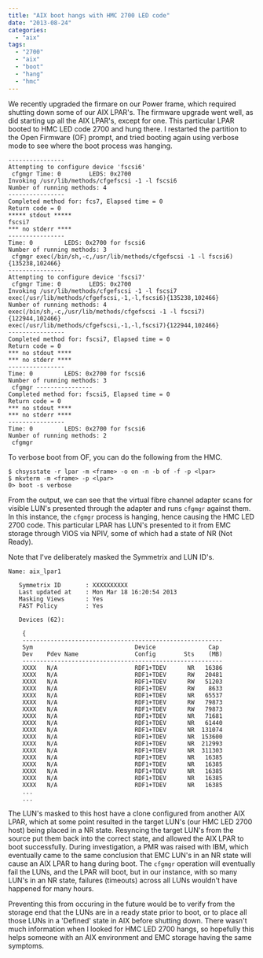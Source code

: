 ```yaml
---
title: "AIX boot hangs with HMC 2700 LED code"
date: "2013-08-24"
categories: 
  - "aix"
tags: 
  - "2700"
  - "aix"
  - "boot"
  - "hang"
  - "hmc"
---
```


We recently upgraded the firmare on our Power frame, which required shutting down some of our AIX LPAR's. The firmware upgrade went well, as did starting up all the AIX LPAR's, except for one. This particular LPAR booted to HMC LED code 2700 and hung there. I restarted the partition to the Open Firmware (OF) prompt, and tried booting again using verbose mode to see where the boot process was hanging.

```terminal
----------------
Attempting to configure device 'fscsi6'
 cfgmgr Time: 0        LEDS: 0x2700
Invoking /usr/lib/methods/cfgefscsi -1 -l fscsi6
Number of running methods: 4
----------------
Completed method for: fcs7, Elapsed time = 0
Return code = 0
***** stdout *****
fscsi7
*** no stderr ****
----------------
Time: 0         LEDS: 0x2700 for fscsi6
Number of running methods: 3
 cfgmgr exec(/bin/sh,-c,/usr/lib/methods/cfgefscsi -1 -l fscsi6){135238,102466}
----------------
Attempting to configure device 'fscsi7'
 cfgmgr Time: 0        LEDS: 0x2700
Invoking /usr/lib/methods/cfgefscsi -1 -l fscsi7
exec(/usr/lib/methods/cfgefscsi,-1,-l,fscsi6){135238,102466}
Number of running methods: 4
exec(/bin/sh,-c,/usr/lib/methods/cfgefscsi -1 -l fscsi7){122944,102466}
exec(/usr/lib/methods/cfgefscsi,-1,-l,fscsi7){122944,102466}
----------------
Completed method for: fscsi7, Elapsed time = 0
Return code = 0
*** no stdout ****
*** no stderr ****
----------------
Time: 0         LEDS: 0x2700 for fscsi6
Number of running methods: 3
 cfgmgr ----------------
Completed method for: fscsi5, Elapsed time = 0
Return code = 0
*** no stdout ****
*** no stderr ****
----------------
Time: 0         LEDS: 0x2700 for fscsi6
Number of running methods: 2
 cfgmgr
```

To verbose boot from OF, you can do the following from the HMC.

```terminal
$ chsysstate -r lpar -m <frame> -o on -n -b of -f -p <lpar>
$ mkvterm -m <frame> -p <lpar>
0> boot -s verbose
```

From the output, we can see that the virtual fibre channel adapter scans for visible LUN's presented through the adapter and runs `cfgmgr` against them. In this instance, the `cfgmgr` process is hanging, hence causing the HMC LED 2700 code. This particular LPAR has LUN's presented to it from EMC storage through VIOS via NPIV, some of which had a state of NR (Not Ready).

Note that I've deliberately masked the Symmetrix and LUN ID's.

```terminal
Name: aix_lpar1
 
   Symmetrix ID       : XXXXXXXXXX
   Last updated at    : Mon Mar 18 16:20:54 2013
   Masking Views      : Yes
   FAST Policy        : Yes
 
   Devices (62):
 
    {
    ---------------------------------------------------------
    Sym                             Device               Cap
    Dev    Pdev Name                Config        Sts    (MB)
    ---------------------------------------------------------
    XXXX   N/A                      RDF1+TDEV      NR   16386
    XXXX   N/A                      RDF1+TDEV      RW   20481
    XXXX   N/A                      RDF1+TDEV      RW   51203
    XXXX   N/A                      RDF1+TDEV      RW    8633
    XXXX   N/A                      RDF1+TDEV      NR   65537
    XXXX   N/A                      RDF1+TDEV      RW   79873
    XXXX   N/A                      RDF1+TDEV      RW   79873
    XXXX   N/A                      RDF1+TDEV      NR   71681
    XXXX   N/A                      RDF1+TDEV      NR   61440
    XXXX   N/A                      RDF1+TDEV      NR  131074
    XXXX   N/A                      RDF1+TDEV      NR  153600
    XXXX   N/A                      RDF1+TDEV      NR  212993
    XXXX   N/A                      RDF1+TDEV      NR  311303
    XXXX   N/A                      RDF1+TDEV      NR   16385
    XXXX   N/A                      RDF1+TDEV      NR   16385
    XXXX   N/A                      RDF1+TDEV      NR   16385
    XXXX   N/A                      RDF1+TDEV      NR   16385
    XXXX   N/A                      RDF1+TDEV      NR   16385
    ...
    ...
```

The LUN's masked to this host have a clone configured from another AIX LPAR, which at some point resulted in the target LUN's (our HMC LED 2700 host) being placed in a NR state. Resyncing the target LUN's from the source put them back into the correct state, and allowed the AIX LPAR to boot successfully. During investigation, a PMR was raised with IBM, which eventually came to the same conclusion that EMC LUN's in an NR state will cause an AIX LPAR to hang during boot. The `cfgmgr` operation will eventually fail the LUNs, and the LPAR will boot, but in our instance, with so many LUN's in an NR state, failures (timeouts) across all LUNs wouldn't have happened for many hours.

Preventing this from occuring in the future would be to verify from the storage end that the LUNs are in a ready state prior to boot, or to place all those LUNs in a 'Defined' state in AIX before shutting down. There wasn't much information when I looked for HMC LED 2700 hangs, so hopefully this helps someone with an AIX environment and EMC storage having the same symptoms.
